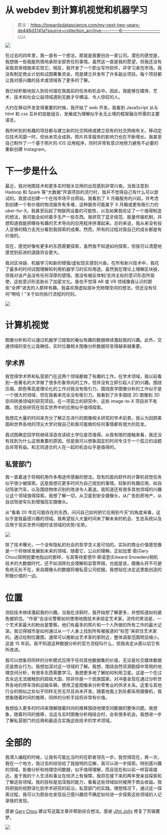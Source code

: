 # 从 webdev 到计算机视觉和机器学习

> 原文：<https://towardsdatascience.com/my-next-two-years-de448d3141a?source=collection_archive---------6----------------------->

![](img/36409a6f54e7ba3906e64d68db943fe0.png)

在过去的四年里，我一直有一个想法，那就是我要创办一家公司。潜在的感觉是，我想做一些我能热情地承担全部责任的事情。虽然这一直是我的愿望，但我还没有采取具体措施来实现它。相反，我开发了一个职业写作软件，并学习承包市场。我没有制定商业计划和试图筹集资金，而是建立并发布了许多副业项目。每个项目都让我对感兴趣的技术或领域有了更多的了解。

我已经积极地投入到任何摆在我面前的任务和机会中。因此，我能够在媒体、艺术、技术和社会公益领域遇到无数才华横溢、令人惊叹的人。

大约在移动开发变得重要的时候，我开始了 web 开发。我看到 JavaScript 从与 html 和 css 互补的技能组合，发展成为理解似乎永无止境的框架融合所需的主要语言。

我所听到的有趣的项目都与建立新的社交网络或建立现有的社交网络有关。移动定位技术风靡一时，但尚未完全成熟，照片共享服务的影响力也在不断增长。我甚至自己制作了一个基于照片的 iOS 应用程序，同时非常有意识地努力避免不必要的重新创建 Instagram。

# 下一步是什么

最近，我对地图技术和更多实时相关应用的出现感到非常兴奋。当我注意到 Hadoop 和 Spark 等“大数据”开源项目的流行时，我并不觉得自己有什么可以尝试的。我尝试创建一个在线市场平台网站。我看到了 X 月箱服务的兴起，并考虑到创建一个有价值的物流服务有多难，这种服务可能属于 X 月箱或更有吸引力的 uber-for-X。我甚至玩起了物联网设备的可能性，以及如果我验证了一个值得制造的想法，我可能会如何着手生产一些东西。我研究了蓝牙规范、能量传输机制，并想知道我能把哪些有趣的艺术导向的应用程序拼凑起来。总的来说，我从来没有投入足够的精力去充分看到我探索的成果。然而，所有的过程对我自己的成长都是有价值的。

现在，感觉好像有更多的东西需要探索，虽然我不知道如何探索，但我可以清楚地感觉到前进的道路将会更大。

我对区块链、机器学习和新的增强/虚拟现实感到兴奋。在所有新兴技术中，我花了最多的时间试图理解和利用机器学习的实际用途。虽然我在理论上理解区块链，但我对该产品没有任何深厚的感情。我没有被反体制/支持主权的意识形态所驱使，这些意识形态助长了加密文化。我也不觉得 AR 或 VR 领域像我认识的那些“全押”进去的人那样有趣。我喜欢用虚拟层补充物理空间的想法，但还没有任何“啊哈！”关于如何执行流程的时刻。

![](img/f40743dfdc9b53b70e451135e3f9902a.png)

# 计算机视觉

图像分析和可以通过机器学习提取的看似有趣的数据继续激起我的兴趣。此外，交通领域的变化让我确信，实时位置相关图像分析数据将变得越来越重要。

## 学术界

我觉得学术界和私营部门在这两个领域都做了有趣的工作。在学术领域，我以前看到一些著名的大学做了很多形象导向的工作，但并没有立即引起人们的兴趣。围绕压缩、颜色等高度理论化的工作对我没有吸引力。围绕医学图像分析的工作似乎是一个很大的领域，但在我看来完全没有吸引力。我看到了许多围绕 2D 图像到 3D 空间转换领域的研究项目。在一项孤立的研究中，这些 image-to-X 项目并不有趣，但这些研究在现实世界中的应用似乎值得探索。

我想花大量的时间来充分了解正在进行的图像相关研究的学术前景。我认为回顾美国和世界各地的顶尖大学对我自己和我可能做的任何事情都有很大的启发。

我试图确定回学校继续深造攻读硕士学位是否值得。从我有限的接触来看，我还没有找到为什么这很重要的原因，但是我可以想象固定的时间专注于一个孤立的话题会非常有益。和志同道合的人在一起的机会似乎是值得的。

## 私营部门

我一直着迷于将相机用作多用途传感器的想法。现有的面向软件的计算机视觉任务似乎很少被探索。这是我想花更多时间为自己规划的事情。较新的有趣应用，如自动驾驶汽车，以及围绕物体识别的改进令人着迷。我知道还有很多其他领域的兴趣让这个领域值得探索。我想了解一切，从卫星到安全摄像头，从广告到房地产，从自动驾驶车队到增强现实摄像头。

从“看看 20 年后可能存在的东西，问问自己如何把它应用到今天”的角度来看，这似乎是我最感兴趣的领域。我希望投入大量时间来了解未来的机会、生态系统以及应用于现实世界问题时该领域的优势/劣势。

![](img/cc1f150b37063900824bafbf0dc39d03.png)

除了技术曝光，一个没有隐私的社会的哲学含义是可怕的。实际的商业价值感觉像是一个将继续发展到未来的领域，随着它，公众的理解。正如加里·周(Gary Chou)简明扼要地指出的那样，与其等待爱德华·斯诺登(Edward Snowden)相机技术的大数据时代，还不如消除社会理解和监管界限。也就是说，摄像头将不可避免地无处不在，来自摄像头的数据将被私营公司挖掘。我想站在决定这里能创造的积极价值的一边。

# 位置

测绘技术继续激起我的兴趣。当我在涂鸦时，我开始想了解更多，并想知道如何避免被抓住。“作家”会谈论警察如何使用地图技术来锁定艺术家。流传的笑话是，一个艺术家最大的粉丝是警察。他们有最多的照片和一个人所做的所有工作的最大记录。我记得城市是如何通过从一个人身上找到所有被报道的“标签”来抓住艺术家的。通过绘制位置图，通常可以推断出艺术家的家附近，整体调查范围明显缩小。这是 15 年前。我不知道这种数据分析的官方流程叫什么，但我肯定从那以后它有所改进。

我可以想象将同样的分析模式应用于任何其他数据集的价值，无论是社交媒体数据还是商业行为。我想加深对这一领域的了解。我想，围绕自然资源勘探中常用的地理空间分析，有很多东西需要学习。我想更多地了解如何利用卫星。这是一个在过去永远无法接触到的超级大国，除非你是一个民族国家。对冲基金现在通过分析世界各地的停车场和运输车辆，使用卫星图像来分析零售业的供求关系。这里与其他行业的相似之处似乎同样无穷无尽且尚未开发。随着地面上到处都采用摄像机，我想象随着时间的推移，同样的分析手段将非常有价值。

我想投入更多的时间来理解随着时间的推移围绕地理空间数据的整体问题。我想象，随着时间的推移，当这与实时图像分析相结合时，会有很多机会。我想进一步了解私营部门的应用和最适合实施这些技术的学术领域。

# 全部的

我滑入编程的时候，让我有可能比当时的在职者领先一步。我觉得现在，再一次，我在一个地方，我过去的经验给了我独特的见解，我可以进一步探索。特别感兴趣的领域，影像分析和地理空间数据，似乎值得理解，而且现在和以前一样容易接近。鉴于我的个人生活和事业在经济上有保障，我将在接下来的两年里亲自探索和了解这些领域。我的目标是加深我的能力，看看这些领域如何被用于商业收益。我将把我的视野深化到学术研究的前沿，私营部门的实践。理想情况下，通过这一探索过程，我可以为那些也发现自己感兴趣但不确定如何进一步探索这些领域的人记录我的发现。

感谢 [Gary Chou](https://medium.com/u/abada88de84e?source=post_page-----de448d3141a--------------------------------) 建议写这篇文章并帮助综合想法。感谢 [Jihii Jolly](https://medium.com/u/56d4eaa78f72?source=post_page-----de448d3141a--------------------------------) 修复了剪辑噩梦。

![](img/f885ec0a03c230f6bab2faeed149f882.png)